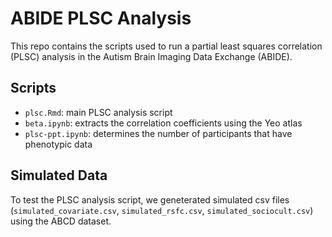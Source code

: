 # ABIDE PLSC Analysis

This repo contains the scripts used to run a partial least squares correlation (PLSC) analysis in the Autism Brain Imaging Data Exchange (ABIDE). 

## Scripts
- `plsc.Rmd`: main PLSC analysis script
- `beta.ipynb`: extracts the correlation coefficients using the Yeo atlas
- `plsc-ppt.ipynb`: determines the number of participants that have phenotypic data

## Simulated Data
To test the PLSC analysis script, we geneterated simulated csv files (`simulated_covariate.csv`, `simulated_rsfc.csv`, `simulated_sociocult.csv`) using the ABCD dataset. 
